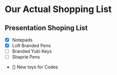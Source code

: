 # Our Actual Shopping List

## Presentation Shoping List
- [x] Notepads
- [X] Loft Branded Pens
- [ ] Branded Yubi Keys
- [ ] Shaprie Pens
- [] New toys for Codes
